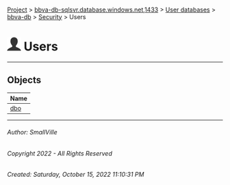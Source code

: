 #### 

[Project](../../../../../index.md) > [bbva-db-sqlsvr.database.windows.net,1433](../../../../index.md) > [User databases](../../../index.md) > [bbva-db](../../index.md) > [Security](../index.md) > Users

# ![Users](../../../../../Images/User32.png) Users

---

## <a name="#objects"></a>Objects

| Name |
|---|
| [dbo](dbo.md) |


---

###### Author:  SmallVille

###### Copyright 2022 - All Rights Reserved

###### Created: Saturday, October 15, 2022 11:10:31 PM

